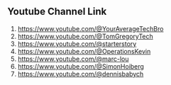 ## Youtube Channel Link

1) https://www.youtube.com/@YourAverageTechBro
2) https://www.youtube.com/@TomGregoryTech
3) https://www.youtube.com/@starterstory
4) https://www.youtube.com/@OperationsKevin
5) https://www.youtube.com/@marc-lou
6) https://www.youtube.com/@SimonHoiberg
7) https://www.youtube.com/@dennisbabych
